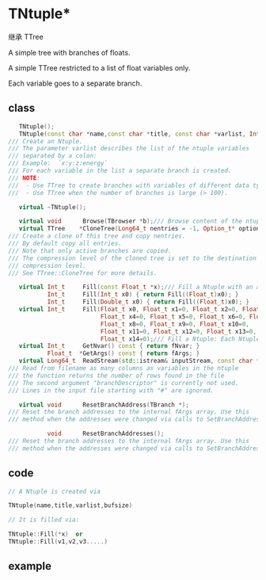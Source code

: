 <!-- TNtuple.md --- 
;; 
;; Description: 
;; Author: Hongyi Wu(吴鸿毅)
;; Email: wuhongyi@qq.com 
;; Created: 二 11月  1 22:45:16 2016 (+0800)
;; Last-Updated: 三 9月 16 12:44:19 2020 (+0800)
;;           By: Hongyi Wu(吴鸿毅)
;;     Update #: 2
;; URL: http://wuhongyi.cn -->

# TNtuple*

继承 TTree

A simple tree with branches of floats.

A simple TTree restricted to a list of float variables only.

Each variable goes to a separate branch.


## class

```cpp
   TNtuple();
   TNtuple(const char *name,const char *title, const char *varlist, Int_t bufsize=32000);
/// Create an Ntuple.
/// The parameter varlist describes the list of the ntuple variables
/// separated by a colon:
/// Example:  `x:y:z:energy`
/// For each variable in the list a separate branch is created.
/// NOTE:
///  - Use TTree to create branches with variables of different data types.
///  - Use TTree when the number of branches is large (> 100).

   virtual ~TNtuple();

   virtual void      Browse(TBrowser *b);/// Browse content of the ntuple
   virtual TTree    *CloneTree(Long64_t nentries = -1, Option_t* option = "");
/// Create a clone of this tree and copy nentries.
/// By default copy all entries.
/// Note that only active branches are copied.
/// The compression level of the cloned tree is set to the destination file's
/// compression level.
/// See TTree::CloneTree for more details.

   virtual Int_t     Fill(const Float_t *x);/// Fill a Ntuple with an array of floats
           Int_t     Fill(Int_t x0) { return Fill((Float_t)x0); }
           Int_t     Fill(Double_t x0) { return Fill((Float_t)x0); }
   virtual Int_t     Fill(Float_t x0, Float_t x1=0, Float_t x2=0, Float_t x3=0,
                          Float_t x4=0, Float_t x5=0, Float_t x6=0, Float_t x7=0,
                          Float_t x8=0, Float_t x9=0, Float_t x10=0,
                          Float_t x11=0, Float_t x12=0, Float_t x13=0,
                          Float_t x14=0);/// Fill a Ntuple: Each Ntuple item is an argument
   virtual Int_t     GetNvar() const { return fNvar; }
           Float_t  *GetArgs() const { return fArgs; }
   virtual Long64_t  ReadStream(std::istream& inputStream, const char *branchDescriptor="", char delimiter = ' ');
/// Read from filename as many columns as variables in the ntuple
/// the function returns the number of rows found in the file
/// The second argument "branchDescriptor" is currently not used.
/// Lines in the input file starting with "#" are ignored.

   virtual void      ResetBranchAddress(TBranch *);
/// Reset the branch addresses to the internal fArgs array. Use this
/// method when the addresses were changed via calls to SetBranchAddress().

           void      ResetBranchAddresses();
/// Reset the branch addresses to the internal fArgs array. Use this
/// method when the addresses were changed via calls to SetBranchAddress().
```

## code

```cpp
// A Ntuple is created via

TNtuple(name,title,varlist,bufsize)

// It is filled via:

TNtuple::Fill(*x)  or
TNtuple::Fill(v1,v2,v3.....)
```
	
## example




<!-- TNtuple.md ends here -->

